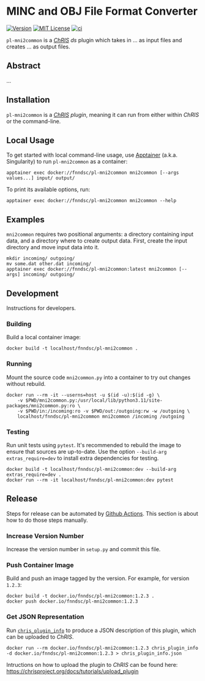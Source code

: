 # MINC and OBJ File Format Converter

[![Version](https://img.shields.io/docker/v/fnndsc/pl-mni2common?sort=semver)](https://hub.docker.com/r/fnndsc/pl-mni2common)
[![MIT License](https://img.shields.io/github/license/fnndsc/pl-mni2common)](https://github.com/FNNDSC/pl-mni2common/blob/main/LICENSE)
[![ci](https://github.com/FNNDSC/pl-mni2common/actions/workflows/ci.yml/badge.svg)](https://github.com/FNNDSC/pl-mni2common/actions/workflows/ci.yml)

`pl-mni2common` is a [_ChRIS_](https://chrisproject.org/)
_ds_ plugin which takes in ...  as input files and
creates ... as output files.

## Abstract

...

## Installation

`pl-mni2common` is a _[ChRIS](https://chrisproject.org/) plugin_, meaning it can
run from either within _ChRIS_ or the command-line.

## Local Usage

To get started with local command-line usage, use [Apptainer](https://apptainer.org/)
(a.k.a. Singularity) to run `pl-mni2common` as a container:

```shell
apptainer exec docker://fnndsc/pl-mni2common mni2common [--args values...] input/ output/
```

To print its available options, run:

```shell
apptainer exec docker://fnndsc/pl-mni2common mni2common --help
```

## Examples

`mni2common` requires two positional arguments: a directory containing
input data, and a directory where to create output data.
First, create the input directory and move input data into it.

```shell
mkdir incoming/ outgoing/
mv some.dat other.dat incoming/
apptainer exec docker://fnndsc/pl-mni2common:latest mni2common [--args] incoming/ outgoing/
```

## Development

Instructions for developers.

### Building

Build a local container image:

```shell
docker build -t localhost/fnndsc/pl-mni2common .
```

### Running

Mount the source code `mni2common.py` into a container to try out changes without rebuild.

```shell
docker run --rm -it --userns=host -u $(id -u):$(id -g) \
    -v $PWD/mni2common.py:/usr/local/lib/python3.11/site-packages/mni2common.py:ro \
    -v $PWD/in:/incoming:ro -v $PWD/out:/outgoing:rw -w /outgoing \
    localhost/fnndsc/pl-mni2common mni2common /incoming /outgoing
```

### Testing

Run unit tests using `pytest`.
It's recommended to rebuild the image to ensure that sources are up-to-date.
Use the option `--build-arg extras_require=dev` to install extra dependencies for testing.

```shell
docker build -t localhost/fnndsc/pl-mni2common:dev --build-arg extras_require=dev .
docker run --rm -it localhost/fnndsc/pl-mni2common:dev pytest
```

## Release

Steps for release can be automated by [Github Actions](.github/workflows/ci.yml).
This section is about how to do those steps manually.

### Increase Version Number

Increase the version number in `setup.py` and commit this file.

### Push Container Image

Build and push an image tagged by the version. For example, for version `1.2.3`:

```
docker build -t docker.io/fnndsc/pl-mni2common:1.2.3 .
docker push docker.io/fnndsc/pl-mni2common:1.2.3
```

### Get JSON Representation

Run [`chris_plugin_info`](https://github.com/FNNDSC/chris_plugin#usage)
to produce a JSON description of this plugin, which can be uploaded to _ChRIS_.

```shell
docker run --rm docker.io/fnndsc/pl-mni2common:1.2.3 chris_plugin_info -d docker.io/fnndsc/pl-mni2common:1.2.3 > chris_plugin_info.json
```

Intructions on how to upload the plugin to _ChRIS_ can be found here:
https://chrisproject.org/docs/tutorials/upload_plugin

